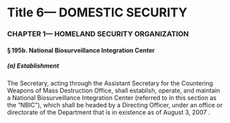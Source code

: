 
# Title 6— DOMESTIC SECURITY
### CHAPTER 1— HOMELAND SECURITY ORGANIZATION
#### § 195b. National Biosurveillance Integration Center
##### (a) Establishment

The Secretary, acting through the Assistant Secretary for the Countering Weapons of Mass Destruction Office, shall establish, operate, and maintain a National Biosurveillance Integration Center (referred to in this section as the “NBIC”), which shall be headed by a Directing Officer, under an office or directorate of the Department that is in existence as of August 3, 2007 .
